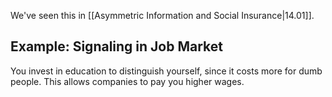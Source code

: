We've seen this in [[Asymmetric Information and Social Insurance|14.01]]. 


## Example: Signaling in Job Market

You invest in education to distinguish yourself, since it costs more for dumb people. This allows companies to pay you higher wages.